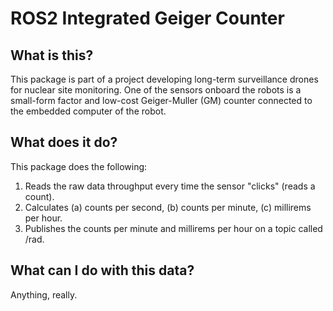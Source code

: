 # ROS2 Integrated Geiger Counter
## What is this?
This package is part of a project developing long-term surveillance drones for nuclear site monitoring. One of the sensors onboard the robots is a small-form factor and low-cost Geiger-Muller (GM) counter connected to the embedded computer of the robot. 
## What does it do?
This package does the following: 
1. Reads the raw data throughput every time the sensor "clicks" (reads a count). 
2. Calculates (a) counts per second, (b) counts per minute, (c) millirems per hour. 
3. Publishes the counts per minute and millirems per hour on a topic called /rad. 
## What can I do with this data? 
Anything, really. 
